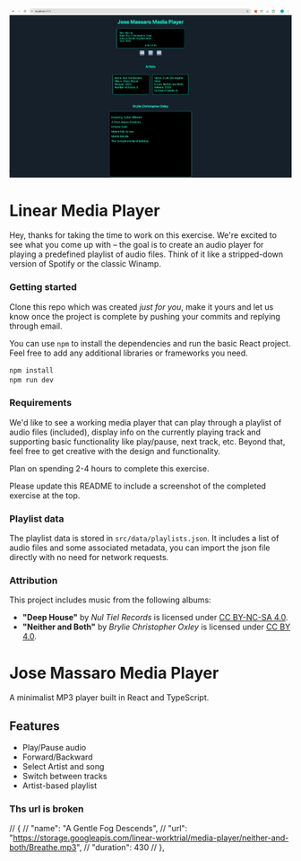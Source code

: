 ![Demo Screenshot](./src/assets/image/demo.png)

# Linear Media Player

Hey, thanks for taking the time to work on this exercise. We're excited to see what you come up with –
the goal is to create an audio player for playing a predefined playlist of audio files. Think of it
like a stripped-down version of Spotify or the classic Winamp.

### Getting started

Clone this repo which was created _just for you_, make it yours and let us know once the project is complete by pushing
your commits and replying through email. 

You can use `npm` to install the dependencies and run the basic React project. Feel free to add any additional libraries 
or frameworks you need.

```bash
npm install
npm run dev
```

### Requirements

We'd like to see a working media player that can play through a playlist of audio files (included), display info on the
currently playing track and supporting basic functionality like play/pause, next track, etc. Beyond that, feel free to get
creative with the design and functionality.

Plan on spending 2-4 hours to complete this exercise.

Please update this README to include a screenshot of the completed exercise at the top.

### Playlist data

The playlist data is stored in `src/data/playlists.json`. It includes a list of audio files and some associated metadata,
you can import the json file directly with no need for network requests.

### Attribution

This project includes music from the following albums:

- **"Deep House"** by _Nul Tiel Records_ is licensed under [CC BY-NC-SA 4.0](https://creativecommons.org/licenses/by-nc-sa/4.0/).
- **"Neither and Both"** by _Brylie Christopher Oxley_ is licensed under [CC BY 4.0](https://creativecommons.org/licenses/by/4.0/).




# Jose Massaro Media Player

A minimalist MP3 player built in React and TypeScript.

## Features

- Play/Pause audio
- Forward/Backward
- Select Artist and song
- Switch between tracks
- Artist-based playlist


### Ths url is broken

  // {
  //         "name": "A Gentle Fog Descends",
  //         "url": "https://storage.googleapis.com/linear-worktrial/media-player/neither-and-both/Breathe.mp3",
  //         "duration": 430
  //       },